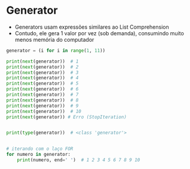 # Generator

- Generators usam expressões similares ao List Comprehension
- Contudo, ele gera 1 valor por vez (sob demanda), consumindo muito menos memória do computador

````python
generator = (i for i in range(1, 11))

print(next(generator))  # 1
print(next(generator))  # 2
print(next(generator))  # 3
print(next(generator))  # 4
print(next(generator))  # 5
print(next(generator))  # 6
print(next(generator))  # 7
print(next(generator))  # 8
print(next(generator))  # 9
print(next(generator))  # 10
print(next(generator)) # Erro (StopIteration)


print(type(generator))  # <class 'generator'>


# iterando com o laço FOR
for numero in generator:
    print(numero, end=' ')  # 1 2 3 4 5 6 7 8 9 10
````